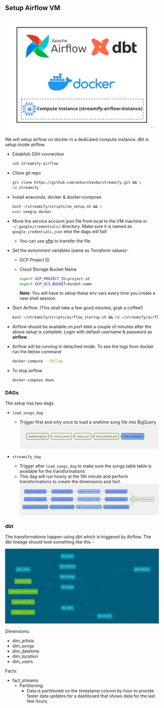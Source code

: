 ## Setup Airflow VM

![airflow](../images/airflow.jpg)

We will setup airflow on docker in a dedicated compute instance. dbt is setup inside airflow.

- Establish SSH connection

  ```bash
  ssh streamify-airflow
  ```

- Clone git repo

  ```bash
  git clone https://github.com/ankurchavda/streamify.git && \
  cd streamify
  ```
- Install anaconda, docker & docker-compose.

  ```bash
  bash ~/streamify/scripts/vm_setup.sh && \
  exec newgrp docker
  ```
- Move the service account json file from local to the VM machine in `~/.google/credentials/` directory.  Make sure it is named as `google_credentials.json`  else the dags will fail!

  - You can use [sftp](https://youtu.be/ae-CV2KfoN0?t=2442) to transfer the file.

- Set the evironment variables (same as Terraform values)-

  - GCP Project ID

  - Cloud Storage Bucket Name

    ```bash
    export GCP_PROJECT_ID=project-id
    export GCP_GCS_BUCKET=bucket-name
    ```

    **Note**: You will have to setup these env vars every time you create a new shell session.

- Start Airflow. (This shall take a few good minutes, grab a coffee!)

  ```bash
  bash ~/streamify/scripts/airflow_startup.sh && cd ~/streamify/airflow
  ```

- Airflow should be available on port `8080` a couple of minutes after the above setup is complete. Login with default username & password as **airflow**.

- Airflow will be running in detached mode. To see the logs from docker run the below command

  ```bash
  docker-compose --follow
  ```

- To stop airflow

  ```bash
  docker-compose down
  ```

### DAGs

The setup has two dags
- `load_songs_dag`
  - Trigger first and only once to load a onetime song file into BigQuery
![songs_dag](../images/songs_dag.png)

- `streamify_dag`
  - Trigger after `load_songs_dag` to make sure the songs table table is available for the transformations
  - This dag will run hourly at the 5th minute and perform transformations to create the dimensions and fact.
![streamify_dag](../images/streamify_dag.png)

### dbt

The transformations happen using dbt which is triggered by Airflow. The dbt lineage should look something like this -

![img](../images/dbt.png)

Dimensions:
- dim_artists
- dim_songs
- dim_datetime
- dim_location
- dim_users

Facts:
- fact_streams
  - Partitioning:
    - Data is partitioned on the timestamp column by hour to provide faster data updates for a dashboard that shows data for the last few hours.